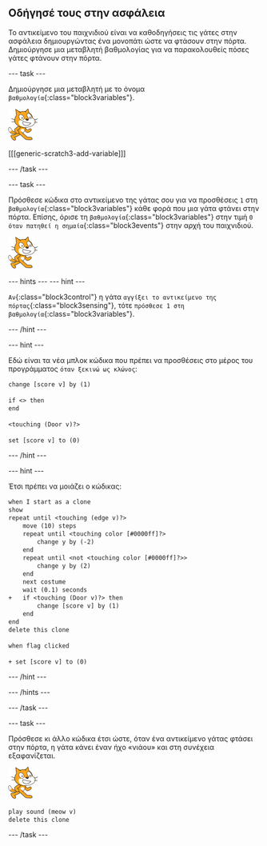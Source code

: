 ## Οδήγησέ τους στην ασφάλεια

Το αντικείμενο του παιχνιδιού είναι να καθοδηγήσεις τις γάτες στην ασφάλεια δημιουργώντας ένα μονοπάτι ώστε να φτάσουν στην πόρτα. Δημιούργησε μια μεταβλητή βαθμολογίας για να παρακολουθείς πόσες γάτες φτάνουν στην πόρτα.

\--- task \---

Δημιούργησε μια μεταβλητή με το όνομα `βαθμολογία`{:class="block3variables"}.

![Αντικείμενο γάτας](images/cat-sprite.png)

[[[generic-scratch3-add-variable]]]

\--- /task \---

\--- task \---

Πρόσθεσε κώδικα στο αντικείμενο της γάτας σου για να προσθέσεις `1` στη `βαθμολογία`{:class="block3variables"} κάθε φορά που μια γάτα φτάνει στην πόρτα. Επίσης, όρισε τη `βαθμολογία`{:class="block3variables"} στην τιμή `0` `όταν πατηθεί η σημαία`{:class="block3events"} στην αρχή του παιχνιδιού.

![Αντικείμενο γάτας](images/cat-sprite.png)

\--- hints \--- \--- hint \---

`Αν`{:class="block3control"} η γάτα `αγγίξει το αντικείμενο της πόρτας`{:class="block3sensing"}, τότε `πρόσθεσε 1 στη βαθμολογία`{:class="block3variables"}.

\--- /hint \---

\--- hint \---

Εδώ είναι τα νέα μπλοκ κώδικα που πρέπει να προσθέσεις στο μέρος του προγράμματος `όταν ξεκινώ ως κλώνος`:

```blocks3
change [score v] by (1)

if <> then
end

<touching (Door v)?>

set [score v] to (0)
```

\--- /hint \---

\--- hint \---

Έτσι πρέπει να μοιάζει ο κώδικας:

```blocks3
when I start as a clone
show
repeat until <touching (edge v)?>
    move (10) steps
    repeat until <touching color [#0000ff]?>
        change y by (-2)
    end
    repeat until <not <touching color [#0000ff]?>>
        change y by (2)
    end
    next costume
    wait (0.1) seconds
+   if <touching (Door v)?> then
        change [score v] by (1)
    end
end
delete this clone

when flag clicked

+ set [score v] to (0)
```

\--- /hint \---

\--- /hints \---

\--- /task \---

\--- task \---

Πρόσθεσε κι άλλο κώδικα έτσι ώστε, όταν ένα αντικείμενο γάτας φτάσει στην πόρτα, η γάτα κάνει έναν ήχο «νιάου» και στη συνέχεια εξαφανίζεται.

![Αντικείμενο γάτας](images/cat-sprite.png)

```blocks3
play sound (meow v)
delete this clone
```

\--- /task \---